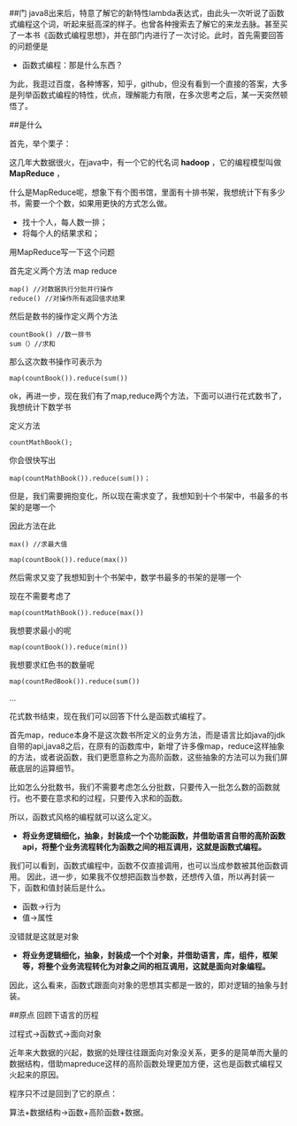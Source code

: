 ##门
java8出来后，特意了解它的新特性lambda表达式，由此头一次听说了函数式编程这个词，听起来挺高深的样子。也曾各种搜索去了解它的来龙去脉。甚至买了一本书《函数式编程思想》，并在部门内进行了一次讨论。此时，首先需要回答的问题便是

- 函数式编程：那是什么东西？

为此，我逛过百度，各种博客，知乎，github，但没有看到一个直接的答案，大多是列举函数式编程的特性，优点，理解能力有限，在多次思考之后，某一天突然顿悟了。

##是什么

首先，举个栗子：

这几年大数据很火，在java中，有一个它的代名词 **hadoop** ，它的编程模型叫做 **MapReduce** ，

什么是MapReduce呢，想象下有个图书馆，里面有十排书架，我想统计下有多少书，需要一个个数，如果用更快的方式怎么做。

- 找十个人，每人数一排；
- 将每个人的结果求和；

用MapReduce写一下这个问题

首先定义两个方法 map reduce

	map() //对数据执行分批并行操作
	reduce() //对操作所有返回值求结果

然后是数书的操作定义两个方法

	countBook() //数一排书
	sum（）//求和

那么这次数书操作可表示为

	map(countBook()).reduce(sum())

ok，再进一步，现在我们有了map,reduce两个方法，下面可以进行花式数书了，我想统计下数学书

定义方法

	countMathBook();

你会很快写出

	map(countMathBook()).reduce(sum())；	

但是，我们需要拥抱变化，所以现在需求变了，我想知到十个书架中，书最多的书架的是哪一个

因此方法在此

	max() //求最大值

	map(countBook()).reduce(max())

然后需求又变了我想知到十个书架中，数学书最多的书架的是哪一个

现在不需要考虑了
	
	map(countMathBook()).reduce(max())

我想要求最小的呢
	
	map(countBook()).reduce(min())

我想要求红色书的数量呢
	
	map(countRedBook()).reduce(sum())

...

花式数书结束，现在我们可以回答下什么是函数式编程了。

首先map，reduce本身不是这次数书所定义的业务方法，而是语言比如java的jdk自带的api,java8之后，在原有的函数库中，新增了许多像map，reduce这样抽象的方法，或者说函数，我们更愿意称之为高阶函数，这些抽象的方法可以为我们屏蔽底层的运算细节。

比如怎么分批数书，我们不需要考虑怎么分批数，只要传入一批怎么数的函数就行。也不要在意求和的过程，只要传入求和的函数。

所以，函数式风格的编程就可以这么定义。

- **将业务逻辑细化，抽象，封装成一个个功能函数，并借助语言自带的高阶函数api，将整个业务流程转化为函数之间的相互调用，这就是函数式编程。**

我们可以看到，函数式编程中，函数不仅直接调用，也可以当成参数被其他函数调用。
因此，进一步，如果我不仅想把函数当参数，还想传入值，所以再封装一下，函数和值封装后是什么。

- 函数->行为
- 值->属性

没错就是这就是对象

- **将业务逻辑细化，抽象，封装成一个个对象，并借助语言，库，组件，框架等，将整个业务流程转化为对象之间的相互调用，这就是面向对象编程。**

因此，这么看来，函数式跟面向对象的思想其实都是一致的，即对逻辑的抽象与封装。

##原点
回顾下语言的历程

过程式->函数式->面向对象

近年来大数据的兴起，数据的处理往往跟面向对象没关系，更多的是简单而大量的数据结构，借助mapreduce这样的高阶函数处理更加方便，这也是函数式编程又火起来的原因。

程序只不过是回到了它的原点：

算法+数据结构->函数+高阶函数+数据。